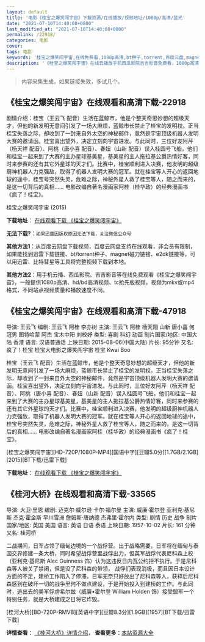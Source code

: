 ```yaml
---
layout: default
title: '电影《桂宝之爆笑闯宇宙》下载资源/在线播放/视频地址/1080p/高清/蓝光'
date: "2021-07-10T14:40:08+0800"
last_modified_at: "2021-07-10T14:40:08+0800"
permalink: /22918/
categories: 电影
cover:
tags: 电影
keywords: '桂宝之爆笑闯宇宙,在线免费看,1080p高清,bt种子,torrent,百度云盘,magnet,磁力链,迅雷下载资源'
description: '《桂宝之爆笑闯宇宙》在线云播放手机西瓜影院吉吉影音免费看，1080p高清bd/hd未删减完整版和tc抢先枪版，mkv/mp4格式，附带bt/torrent种子、magnet/磁力链、百度云盘、网盘资源迅雷下载链接'
---
```


>内容采集生成，如果链接失效，多试几个。


## 《桂宝之爆笑闯宇宙》在线观看和高清下载-22918

剧情介绍：桂宝（王云飞 配音）生活在蓝鲸市，他是个整天奇思妙想的超级天才，但他的新发明无意间引发了一场大麻烦，蓝鲸市长禁止了桂宝的发明权。正当桂宝失落之际，却收到了一封来自外太空的神秘邮件，竟然是宇宙顶级机器人发明大赛的邀请函。桂宝喜出望外，决定立刻向宇宙进发。与此同时，三位好友阿芹（杨天祥 配音）、阿桃（唐小喜 配音）、春妞（山新 配音）误入桂圆号飞船，他们和桂宝一起来到了大赛的主办星球基美星，基美星的主人拖拉基公爵热情好客，同时来参赛的还有其它外星球的天才们。比赛中，桂宝顺利进入决赛，他发明的超级厨神机器人力克强敌，取得了机器人发明大赛的冠军。就在桂宝等人开心的返回地球的途中，桂宝号突然失灵，危难之际，神秘外星人救了桂宝等人，随之而来的，是这一切背后的真相…… 电影改编自著名漫画家阿桂（桂华政）的经典漫画书《疯了！桂宝》。


桂宝之爆笑闯宇宙 (2015)

**下载地址**： [在线观看下载 《桂宝之爆笑闯宇宙》](https://www.btbtdy.me/btdy/dy170.html) 


**无法下载?**：`如果迅雷因版权原因无法下载，关注微信公众号 `

**其他方法1**：从百度云网盘下载视频，百度云网盘支持在线观看，非会员有限制，如果能找到迅雷下载链接、bt/torrent种子、magnet磁力链接、e2dk链接等，可以用迅雷、比特彗星等工具将完整视频下载到本地。

**其他方法2**：用手机云播、西瓜影院、吉吉影音等在线免费观看《桂宝之爆笑闯宇宙》，一般提供1080p高清、hd/bd高清视频、tc抢先版视频，视频为mkv或mp4格式，不同站点视频质量和播放速度不同。


## 《桂宝之爆笑闯宇宙》在线观看和高清下载-47918

导演: 王云飞 编剧: 王云飞 阿桂 李亦树 主演: 王云飞 阿桂 杨天翔 山新 唐小喜 何冠男 图特哈蒙 阿杰 宝木中阳 刘校妤 类型: 喜剧 科幻 动画 制片国家/地区: 中国大陆 香港 语言: 汉语普通话 上映日期: 2015-08-06(中国大陆) 片长: 95分钟 又名: 疯了！桂宝 桂宝大电影之爆笑闯宇宙 桂宝 Kwai Boo

桂宝（王云飞 配音）生活在蓝鲸市，他是个整天奇思妙想的超级天才，但他的新发明无意间引发了一场大麻烦，蓝鲸市长禁止了桂宝的发明权。正当桂宝失落之际，却收到了一封来自外太空的神秘邮件，竟然是宇宙顶级机器人发明大赛的邀请函。桂宝喜出望外，决定立刻向宇宙进发。与此同时，三位好友阿芹（杨天祥 配音）、阿桃（唐小喜 配音）、春妞（山新 配音）误入桂圆号飞船，他们和桂宝一起来到了大赛的主办星球基美星，基美星的主人拖拉基公爵热情好客，同时来参赛的还有其它外星球的天才们。比赛中，桂宝顺利进入决赛，他发明的超级厨神机器人力克强敌，取得了机器人发明大赛的冠军。就在桂宝等人开心的返回地球的途中，桂宝号突然失灵，危难之际，神秘外星人救了桂宝等人，随之而来的，是这一切背后的真相…… 电影改编自著名漫画家阿桂（桂华政）的经典漫画书《疯了！桂宝》。


[桂宝之爆笑闯宇宙][HD-720P/1080P-MP4][国语中字][豆瓣5.0分][1.7GB/2.1GB][2015][BT下载/迅雷下载]

**下载地址**： [在线观看下载 《桂宝之爆笑闯宇宙》](https://www.btdx8.com/torrent/kwai_boo_2015.html) 


## 《桂河大桥》在线观看和高清下载-33565

导演: 大卫·里恩 编剧: 迈克尔·威尔逊 卡尔·福尔曼 主演: 威廉·霍尔登 亚利克·基尼斯 杰克·霍金斯 早川雪洲 詹姆斯·唐纳德 杰弗里·霍尔内 类型: 剧情 历史 战争 制片国家/地区: 英国 美国 语言: 英语 日语 泰语 上映日期: 1957-10-02 片长: 161 分钟 又名: 桂河桥

二战期间，日军占领了缅甸边境的一个战俘营。出于战略需要，日军将在缅甸与泰国交界修建一条大桥，同时希望战俘营里战俘出力，但英军战俘代表尼科森上校（亚利克·基尼斯 Alec Guinness 饰）认为这违反日内瓦公约拒不执行。于是尼科森等人被关了禁闭，但是没了尼科森的带领， 战俘们表现消极，而且因日本设计方面的不足，建桥工作陷入了停滞。日军无奈只好放出了尼科森等人，获释后尼科森感到在破坏一切的战争里何不做点建设，于是开始投入到建桥的工作。与此同时，逃出去的美军俘虏希尔兹（威廉•霍尔登 William Holden 饰）接受盟军一个特别任务，就是大桥建成之日将它炸毁。


[桂河大桥][BD-720P-RMVB][英语中字][豆瓣8.3分][1.9GB][1957][BT下载/迅雷下载]

**详情查看**： [《桂河大桥》详情介绍](/movie/33565/)， **查看更多**：[本站资源大全](/movie/t/all/)

